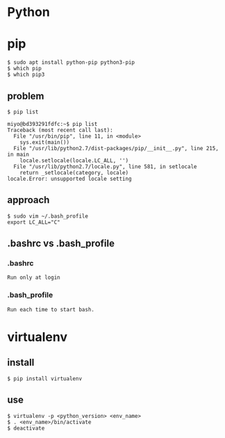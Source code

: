 Python
====
# pip
    $ sudo apt install python-pip python3-pip
    $ which pip
    $ which pip3
## problem
    $ pip list

    miyo@bd393291fdfc:~$ pip list
    Traceback (most recent call last):
      File "/usr/bin/pip", line 11, in <module>
        sys.exit(main())
      File "/usr/lib/python2.7/dist-packages/pip/__init__.py", line 215, in main
        locale.setlocale(locale.LC_ALL, '')
      File "/usr/lib/python2.7/locale.py", line 581, in setlocale
        return _setlocale(category, locale)
    locale.Error: unsupported locale setting
## approach
    $ sudo vim ~/.bash_profile
    export LC_ALL="C"
## .bashrc vs .bash_profile
### .bashrc
    Run only at login
### .bash_profile
    Run each time to start bash.

# virtualenv
## install
    $ pip install virtualenv
## use
    $ virtualenv -p <python_version> <env_name>
    $ . <env_name>/bin/activate
    $ deactivate
